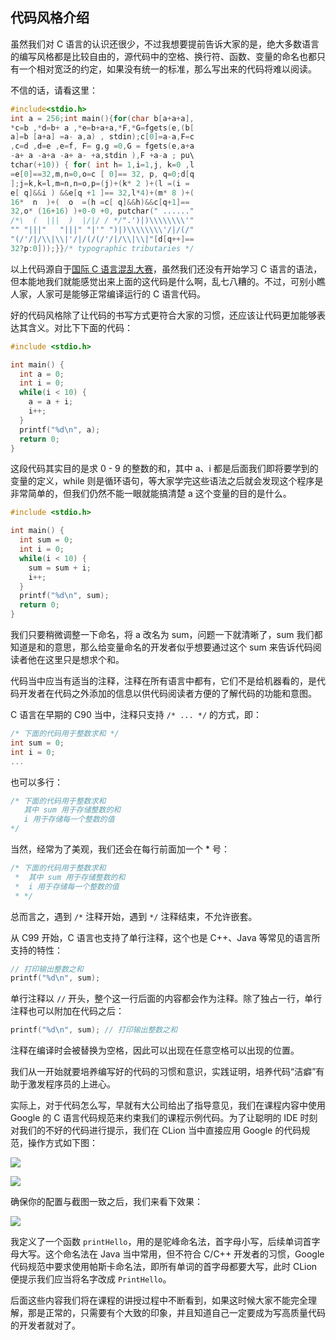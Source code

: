 ## 代码风格介绍

虽然我们对 C 语言的认识还很少，不过我想要提前告诉大家的是，绝大多数语言的编写风格都是比较自由的，源代码中的空格、换行符、函数、变量的命名也都只有一个相对宽泛的约定，如果没有统一的标准，那么写出来的代码将难以阅读。

不信的话，请看这里：

```c
#include<stdio.h>
int a = 256;int main(){for(char b[a+a+a],
*c=b ,*d=b+ a ,*e=b+a+a,*F,*G=fgets(e,(b[
a]=b [a+a] =a- a,a) , stdin);c[0]=a-a,F=c
,c=d ,d=e ,e=f, F= g,g =0,G = fgets(e,a+a
-a+ a -a+a -a+ a- +a,stdin ),F +a-a ; pu\
tchar(+10)) { for( int h= 1,i=1,j, k=0 ,l
=e[0]==32,m,n=0,o=c [ 0]== 32, p, q=0;d[q
];j=k,k=l,m=n,n=o,p=(j)+(k* 2 )+(l =(i = 
e[ q]&&i ) &&e[q +1 ]== 32,l*4)+(m* 8 )+(
16*  n  )+(  o  =(h =c[ q]&&h)&&c[q+1]== 
32,o* (16+16) )+0-0 +0, putchar(" ......"
/*\  (  |||  )  |/|/ / */".')|)\\\\\\\\'"
"" "|||"   "|||" "|'" ")|)\\\\\\\\'/|/(/"
"(/'/|/\\|\\|'/|/(/(/'/|/\\|\\|"[d[q++]==
32?p:0]));}}/* typographic tributaries */
```

以上代码源自于[国际 C 语言混乱大赛](http://www.ioccc.org/)，虽然我们还没有开始学习 C 语言的语法，但本能地我们就能感觉出来上面的这代码是什么啊，乱七八糟的。不过，可别小瞧人家，人家可是能够正常编译运行的 C 语言代码。

好的代码风格除了让代码的书写方式更符合大家的习惯，还应该让代码更加能够表达其含义。对比下下面的代码：

```c
#include <stdio.h>

int main() {
  int a = 0;
  int i = 0;
  while(i < 10) {
    a = a + i;
    i++;
  }
  printf("%d\n", a);
  return 0;
}
```

这段代码其实目的是求 0 - 9 的整数的和，其中 a、i 都是后面我们即将要学到的变量的定义，while 则是循环语句，等大家学完这些语法之后就会发现这个程序是非常简单的，但我们仍然不能一眼就能搞清楚 a 这个变量的目的是什么。

```c
#include <stdio.h>

int main() {
  int sum = 0;
  int i = 0;
  while(i < 10) {
    sum = sum + i;
    i++;
  }
  printf("%d\n", sum);
  return 0;
}
```

我们只要稍微调整一下命名，将 a 改名为 sum，问题一下就清晰了，sum 我们都知道是和的意思，那么给变量命名的开发者似乎想要通过这个 sum 来告诉代码阅读者他在这里只是想求个和。

代码当中应当有适当的注释，注释在所有语言中都有，它们不是给机器看的，是代码开发者在代码之外添加的信息以供代码阅读者方便的了解代码的功能和意图。

C 语言在早期的 C90 当中，注释只支持 `/* ... */` 的方式，即：

```c
/* 下面的代码用于整数求和 */
int sum = 0;
int i = 0;
...
```

也可以多行：

```c
/* 下面的代码用于整数求和 
   其中 sum 用于存储整数的和
   i 用于存储每一个整数的值
*/
```

当然，经常为了美观，我们还会在每行前面加一个 * 号：

```c
/* 下面的代码用于整数求和
 *  其中 sum 用于存储整数的和
 *  i 用于存储每一个整数的值
 * */
```

总而言之，遇到 `/*` 注释开始，遇到 `*/` 注释结束，不允许嵌套。

从 C99 开始，C 语言也支持了单行注释，这个也是 C++、Java 等常见的语言所支持的特性：

```c
// 打印输出整数之和
printf("%d\n", sum);
```

单行注释以 `//` 开头，整个这一行后面的内容都会作为注释。除了独占一行，单行注释也可以附加在代码之后：

```c
printf("%d\n", sum); // 打印输出整数之和
```

注释在编译时会被替换为空格，因此可以出现在任意空格可以出现的位置。

我们从一开始就要培养编写好的代码的习惯和意识，实践证明，培养代码“洁癖”有助于激发程序员的上进心。

实际上，对于代码怎么写，早就有大公司给出了指导意见，我们在课程内容中使用 Google 的 C 语言代码规范来约束我们的课程示例代码。为了让聪明的 IDE 时刻对我们的不好的代码进行提示，我们在 CLion 当中直接应用 Google 的代码规范，操作方式如下图：

![](https://kotlinblog-1251218094.costj.myqcloud.com/08ee47c0-6860-4060-97fb-266424b744c0/media/2020-07-01-07-09-49.png)

![](https://kotlinblog-1251218094.costj.myqcloud.com/08ee47c0-6860-4060-97fb-266424b744c0/media/2020-07-01-07-11-46.png)

确保你的配置与截图一致之后，我们来看下效果：

![](https://kotlinblog-1251218094.costj.myqcloud.com/08ee47c0-6860-4060-97fb-266424b744c0/media/2020-07-01-07-12-56.png)

我定义了一个函数 `printHello`，用的是驼峰命名法，首字母小写，后续单词首字母大写。这个命名法在 Java 当中常用，但不符合 C/C++ 开发者的习惯，Google 代码规范中要求使用帕斯卡命名法，即所有单词的首字母都要大写，此时 CLion 便提示我们应当将名字改成 `PrintHello`。

后面这些内容我们将在课程的讲授过程中不断看到，如果这时候大家不能完全理解，那是正常的，只需要有个大致的印象，并且知道自己一定要成为写高质量代码的开发者就对了。